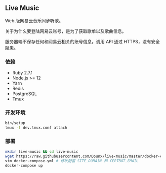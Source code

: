 ## Live Music

Web 版网易云音乐同步听歌。

关于为什么要登陆网易云账号，是为了获取歌单以及歌曲信息。

服务器端不保存任何和网易云相关的账号信息，调用 API 通过 HTTPS，没有安全隐患。

### 依赖

* Ruby 2.7.1
* Node.js >= 12
* Yarn
* Redis
* PostgreSQL
* Tmux

### 开发环境

```bash
bin/setup
tmux -f dev.tmux.conf attach
```

### 部署

```bash
mkdir live-music && cd live-music
wget https://raw.githubusercontent.com/Dounx/live-music/master/docker-compose.yml
vim docker-compose.yml # 修改配置 SITE_DOMAIN 和 CERTBOT_EMAIL
docker-compose up
```